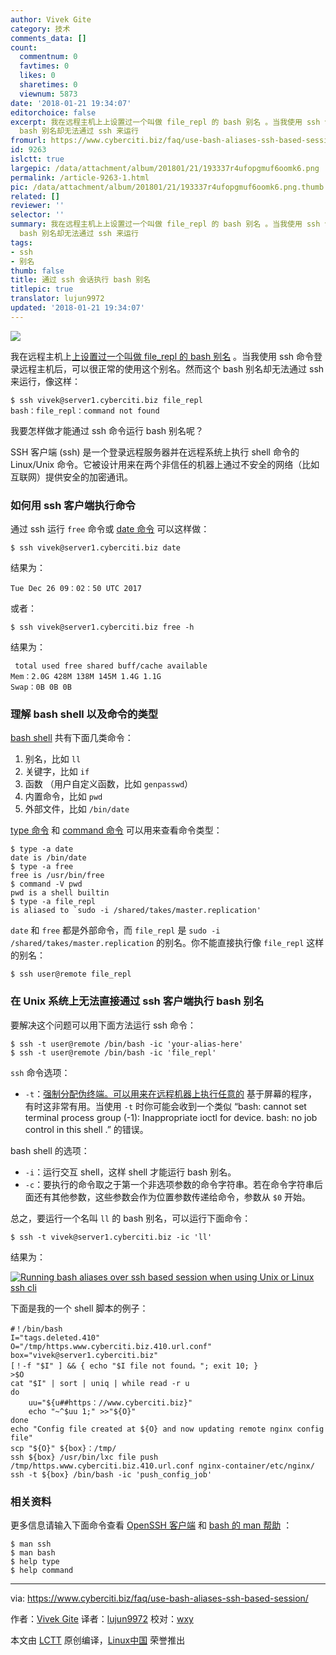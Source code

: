 ```yaml
---
author: Vivek Gite
category: 技术
comments_data: []
count:
  commentnum: 0
  favtimes: 0
  likes: 0
  sharetimes: 0
  viewnum: 5873
date: '2018-01-21 19:34:07'
editorchoice: false
excerpt: 我在远程主机上上设置过一个叫做 file_repl 的 bash 别名 。当我使用 ssh 命令登录远程主机后，可以很正常的使用这个别名。然而这个
  bash 别名却无法通过 ssh 来运行
fromurl: https://www.cyberciti.biz/faq/use-bash-aliases-ssh-based-session/
id: 9263
islctt: true
largepic: /data/attachment/album/201801/21/193337r4ufopgmuf6oomk6.png
permalink: /article-9263-1.html
pic: /data/attachment/album/201801/21/193337r4ufopgmuf6oomk6.png.thumb.jpg
related: []
reviewer: ''
selector: ''
summary: 我在远程主机上上设置过一个叫做 file_repl 的 bash 别名 。当我使用 ssh 命令登录远程主机后，可以很正常的使用这个别名。然而这个
  bash 别名却无法通过 ssh 来运行
tags:
- ssh
- 别名
thumb: false
title: 通过 ssh 会话执行 bash 别名
titlepic: true
translator: lujun9972
updated: '2018-01-21 19:34:07'
---
```


![](/data/attachment/album/201801/21/193337r4ufopgmuf6oomk6.png)


我在远程主机上[上设置过一个叫做 file\_repl 的 bash 别名](https://bash.cyberciti.biz/guide/Alias_command#How_to_define_alias) 。当我使用 ssh 命令登录远程主机后，可以很正常的使用这个别名。然而这个 bash 别名却无法通过 ssh 来运行，像这样：



```
$ ssh vivek@server1.cyberciti.biz file_repl
bash：file_repl：command not found

```

我要怎样做才能通过 ssh 命令运行 bash 别名呢？


SSH 客户端 (ssh) 是一个登录远程服务器并在远程系统上执行 shell 命令的 Linux/Unix 命令。它被设计用来在两个非信任的机器上通过不安全的网络（比如互联网）提供安全的加密通讯。


### 如何用 ssh 客户端执行命令


通过 ssh 运行 `free` 命令或 [date 命令](https://www.cyberciti.biz/faq/unix-date-command-howto-see-set-date-time/ "See Linux/Unix date command examples for more info") 可以这样做：



```
$ ssh vivek@server1.cyberciti.biz date

```

结果为：



```
Tue Dec 26 09：02：50 UTC 2017

```

或者：



```
$ ssh vivek@server1.cyberciti.biz free -h

```

结果为：



```
 total used free shared buff/cache available
Mem：2.0G 428M 138M 145M 1.4G 1.1G
Swap：0B 0B 0B

```

### 理解 bash shell 以及命令的类型


[bash shell](https://bash.cyberciti.biz/guide/Shell_commands) 共有下面几类命令：


1. 别名，比如 `ll`
2. 关键字，比如 `if`
3. 函数 （用户自定义函数，比如 `genpasswd`）
4. 内置命令，比如 `pwd`
5. 外部文件，比如 `/bin/date`


[type 命令](https://bash.cyberciti.biz/guide/Type_command) 和 [command 命令](https://bash.cyberciti.biz/guide/Command) 可以用来查看命令类型：



```
$ type -a date
date is /bin/date
$ type -a free
free is /usr/bin/free
$ command -V pwd
pwd is a shell builtin
$ type -a file_repl
is aliased to `sudo -i /shared/takes/master.replication'

```

`date` 和 `free` 都是外部命令，而 `file_repl` 是 `sudo -i /shared/takes/master.replication` 的别名。你不能直接执行像 `file_repl` 这样的别名：



```
$ ssh user@remote file_repl

```

### 在 Unix 系统上无法直接通过 ssh 客户端执行 bash 别名


要解决这个问题可以用下面方法运行 ssh 命令：



```
$ ssh -t user@remote /bin/bash -ic 'your-alias-here'
$ ssh -t user@remote /bin/bash -ic 'file_repl'

```

`ssh` 命令选项：


* `-t`：[强制分配伪终端。可以用来在远程机器上执行任意的](https://www.cyberciti.biz/faq/linux-unix-bsd-sudo-sorry-you-must-haveattytorun/) 基于屏幕的程序，有时这非常有用。当使用 `-t` 时你可能会收到一个类似 “bash: cannot set terminal process group (-1): Inappropriate ioctl for device. bash: no job control in this shell .” 的错误。


bash shell 的选项：


* `-i`：运行交互 shell，这样 shell 才能运行 bash 别名。
* `-c`：要执行的命令取之于第一个非选项参数的命令字符串。若在命令字符串后面还有其他参数，这些参数会作为位置参数传递给命令，参数从 `$0` 开始。


总之，要运行一个名叫 `ll` 的 bash 别名，可以运行下面命令：



```
$ ssh -t vivek@server1.cyberciti.biz -ic 'll'

```

结果为：


[![Running bash aliases over ssh based session when using Unix or Linux ssh cli](/data/attachment/album/201801/21/193409r4mfvaqbgv9q4xww.jpg)](https://www.cyberciti.biz/media/new/faq/2017/12/Bash-shell-aliase-not-found-when-run-over-ssh-on-linux-unix.jpg)


下面是我的一个 shell 脚本的例子：



```
#！/bin/bash
I="tags.deleted.410"
O="/tmp/https.www.cyberciti.biz.410.url.conf"
box="vivek@server1.cyberciti.biz"
[！-f "$I" ] && { echo "$I file not found。"; exit 10; }
>$O
cat "$I" | sort | uniq | while read -r u
do
    uu="${u##https：//www.cyberciti.biz}"
    echo "~^$uu 1;" >>"${O}"
done
echo "Config file created at ${O} and now updating remote nginx config file"
scp "${O}" ${box}：/tmp/
ssh ${box} /usr/bin/lxc file push /tmp/https.www.cyberciti.biz.410.url.conf nginx-container/etc/nginx/
ssh -t ${box} /bin/bash -ic 'push_config_job'

```

### 相关资料


更多信息请输入下面命令查看 [OpenSSH 客户端](https://man.openbsd.org/ssh) 和 [bash 的 man 帮助](https://www.gnu.org/software/bash/manual/bash.html) ：



```
$ man ssh
$ man bash
$ help type
$ help command

```



---


via: <https://www.cyberciti.biz/faq/use-bash-aliases-ssh-based-session/>


作者：[Vivek Gite](https://www.cyberciti.biz) 译者：[lujun9972](https://github.com/lujun9972) 校对：[wxy](https://github.com/wxy)


本文由 [LCTT](https://github.com/LCTT/TranslateProject) 原创编译，[Linux中国](https://linux.cn/) 荣誉推出